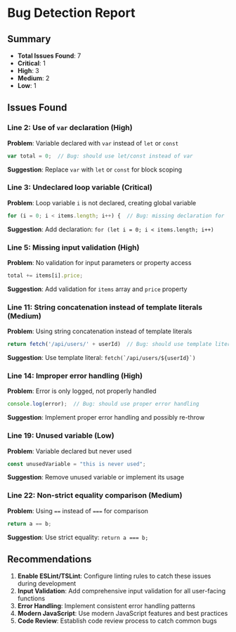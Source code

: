# Bug Detection Report

## Summary
- **Total Issues Found**: 7
- **Critical**: 1
- **High**: 3  
- **Medium**: 2
- **Low**: 1

## Issues Found

### Line 2: Use of `var` declaration (High)
**Problem**: Variable declared with `var` instead of `let` or `const`
```javascript
var total = 0;  // Bug: should use let/const instead of var
```
**Suggestion**: Replace `var` with `let` or `const` for block scoping

### Line 3: Undeclared loop variable (Critical) 
**Problem**: Loop variable `i` is not declared, creating global variable
```javascript
for (i = 0; i < items.length; i++) {  // Bug: missing declaration for 'i'
```
**Suggestion**: Add declaration: `for (let i = 0; i < items.length; i++)`

### Line 5: Missing input validation (High)
**Problem**: No validation for input parameters or property access
```javascript
total += items[i].price;
```
**Suggestion**: Add validation for `items` array and `price` property

### Line 11: String concatenation instead of template literals (Medium)
**Problem**: Using string concatenation instead of template literals
```javascript
return fetch('/api/users/' + userId)  // Bug: should use template literals
```
**Suggestion**: Use template literal: `` fetch(`/api/users/${userId}`) ``

### Line 14: Improper error handling (High)
**Problem**: Error is only logged, not properly handled
```javascript
console.log(error);  // Bug: should use proper error handling
```
**Suggestion**: Implement proper error handling and possibly re-throw

### Line 19: Unused variable (Low)
**Problem**: Variable declared but never used
```javascript
const unusedVariable = "this is never used";
```
**Suggestion**: Remove unused variable or implement its usage

### Line 22: Non-strict equality comparison (Medium)
**Problem**: Using `==` instead of `===` for comparison
```javascript
return a == b;
```
**Suggestion**: Use strict equality: `return a === b;`

## Recommendations

1. **Enable ESLint/TSLint**: Configure linting rules to catch these issues during development
2. **Input Validation**: Add comprehensive input validation for all user-facing functions
3. **Error Handling**: Implement consistent error handling patterns
4. **Modern JavaScript**: Use modern JavaScript features and best practices
5. **Code Review**: Establish code review process to catch common bugs